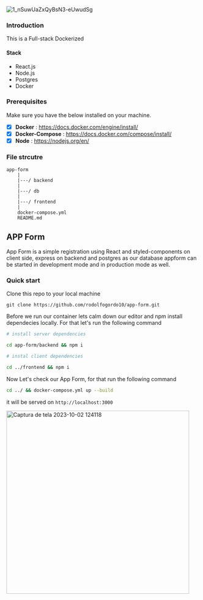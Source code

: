 
![1_nSuwUaZxQyBsN3-eUwudSg](https://github.com/rodolfogordo10/app-form/assets/11947679/54b96ef3-5ebe-4ab4-b1e8-4439780dff8a)

### Introduction

This is a Full-stack Dockerized

#### Stack

- React.js
- Node.js
- Postgres
- Docker

### Prerequisites

Make sure you have the below installed on your machine.

- [x] **Docker** : https://docs.docker.com/engine/install/
- [x] **Docker-Compose** : https://docs.docker.com/compose/install/
- [x] **Node** : https://nodejs.org/en/

### File strcutre

```
app-form
    |
    |---/ backend
    |
    |---/ db
    |
    |---/ frontend
    |
    docker-compose.yml
    README.md
```

## APP Form

App Form is a simple registration using React and styled-components on client side, express on backend and postgres as our database
appform can be started in development mode and in production mode as well.


### Quick start

Clone this repo to your local machine

```
git clone https://github.com/rodolfogordo10/app-form.git
```

Before we run our container lets calm down our editor and npm install dependecies locally.
For that let's run the following command

```bash
# install server dependencies

cd app-form/backend && npm i

# instal client dependencies

cd ../frontend && npm i
```

Now Let's check our App Form, for that run the following command

```bash
cd ../ && docker-compose.yml up --build
```

it will be served on `http://localhost:3000`

<img width="478" alt="Captura de tela 2023-10-02 124118" src="https://github.com/rodolfogordo10/app-form/assets/11947679/e6754880-12e2-4376-b734-0e175661b129">


